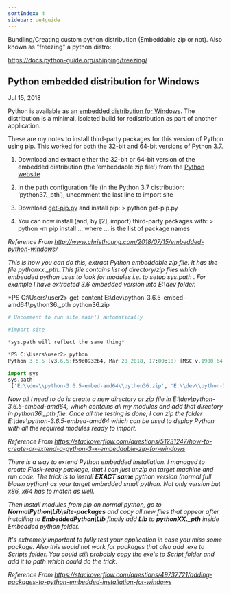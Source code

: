 ```yaml
---
sortIndex: 4
sidebar: ue4guide
---
```


Bundling/Creating custom python distribution (Embeddable zip or not). Also known as "freezing" a python distro:

<https://docs.python-guide.org/shipping/freezing/>

## Python embedded distribution for Windows

Jul 15, 2018

Python is available as an [embedded distribution for Windows](https://docs.python.org/3.7/using/windows.html#embedded-distribution). The distribution is a minimal, isolated build for redistribution as part of another application.

These are my notes to install third-party packages for this version of Python using [pip](https://pip.pypa.io/en/stable/). This worked for both the 32-bit and 64-bit versions of Python 3.7.

1. Download and extract either the 32-bit or 64-bit version of the embedded distribution (the ‘embeddable zip file’) from the [Python website](https://www.python.org/downloads/release/python-370/)

1. In the path configuration file (in the Python 3.7 distribution: ‘python37.\_pth’), uncomment the last line to import site

1. Download [get-pip.py](https://pip.pypa.io/en/stable/installing/#installing-with-get-pip-py) and install pip: > python get-pip.py

1. You can now install (and, by [2], import) third-party packages with: > python -m pip install ... where ... is the list of package names

*Reference From <http://www.christhoung.com/2018/07/15/embedded-python-windows/>*

*This is how you can do this, extract Python embeddable zip file. It has the file pythonxx.\_pth. This file contains list of directory/zip files which embedded python uses to look for modules i.e. to setup sys.path . For example I have extracted 3.6 embedded version into E:\\dev folder.*

\*PS C:\\Users\\user2> get-content E:\\dev\\python-3.6.5-embed-amd64\\python36.\_pth 
python36.zip 

```python
# Uncomment to run site.main() automatically

#import site

*sys.path will reflect the same thing*

*PS C:\Users\user2> python 
Python 3.6.5 (v3.6.5:f59c0932b4, Mar 28 2018, 17:00:18) [MSC v.1900 64 bit (AMD64)] on win32  

import sys 
sys.path 
 ['E:\\dev\\python-3.6.5-embed-amd64\\python36.zip', 'E:\\dev\\python-3.6.5-embed-amd64']  
```

*Now all I need to do is create a new directory or zip file in E:\\dev\\python-3.6.5-embed-amd64, which contains all my modules and add that directory in python36.\_pth file. Once all the testing is done, I can zip the folder E:\\dev\\python-3.6.5-embed-amd64 which can be used to deploy Python with all the required modules ready to import.*

*Reference From <https://stackoverflow.com/questions/51231247/how-to-create-or-extend-a-python-3-x-embeddable-zip-for-windows>*

*There is a way to extend Python embedded installation. I managed to create Flask-ready package, that I can just unzip on target machine and run code. The trick is to install **EXACT same** python version (normal full blown python) as your target embedded small python. Not only version but x86, x64 has to match as well.*

*Then install modules from pip on normal python, go to **NormalPython\\Lib\\site-packages** and copy all new files that appear after installing to **EmbeddedPython\\Lib** finally add **Lib** to **pythonXX.\_pth** inside Embedded python folder.*

*It's extremely important to fully test your application in case you miss some package. Also this would not work for packages that also add .exe to Scripts folder. You could still probably copy the exe's to Script folder and add it to path which could do the trick.*

*Reference From <https://stackoverflow.com/questions/49737721/adding-packages-to-python-embedded-installation-for-windows>*
